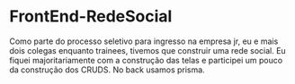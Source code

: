 # FrontEnd-RedeSocial
Como parte do processo seletivo para ingresso na empresa jr, eu e mais dois colegas enquanto trainees, tivemos que construir uma rede social. Eu fiquei majoritariamente com a construção das telas e participei um pouco da construção dos CRUDS. No back usamos prisma.
